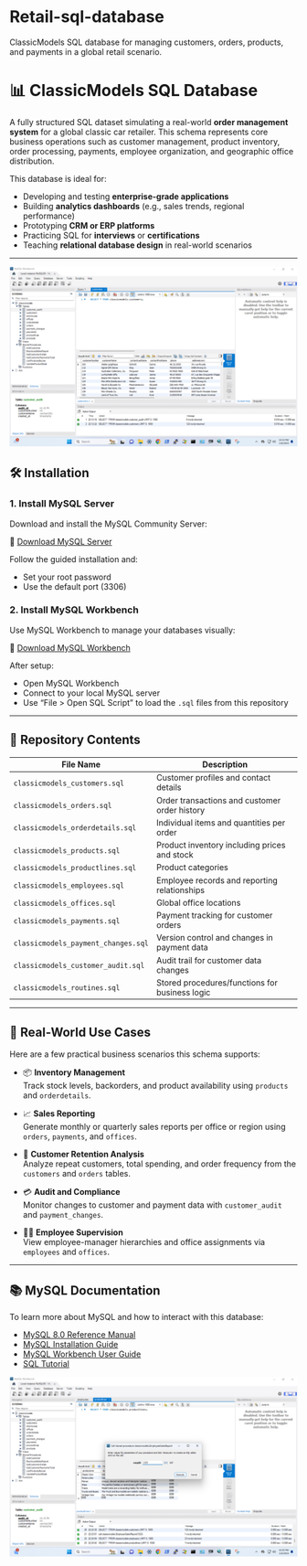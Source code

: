 # Retail-sql-database
ClassicModels SQL database for managing customers, orders, products, and payments in a global retail scenario.

# 📊 ClassicModels SQL Database

A fully structured SQL dataset simulating a real-world **order management system** for a global classic car retailer. This schema represents core business operations such as customer management, product inventory, order processing, payments, employee organization, and geographic office distribution.

This database is ideal for:
- Developing and testing **enterprise-grade applications**
- Building **analytics dashboards** (e.g., sales trends, regional performance)
- Prototyping **CRM or ERP platforms**
- Practicing SQL for **interviews** or **certifications**
- Teaching **relational database design** in real-world scenarios

---
![trend](https://github.com/ravenfire24/Retail-sql-database/blob/main/Retail-sql-database.gif)

## 🛠️ Installation

### 1. Install MySQL Server

Download and install the MySQL Community Server:

🔗 [Download MySQL Server](https://dev.mysql.com/downloads/mysql/)

Follow the guided installation and:
- Set your root password
- Use the default port (3306)

### 2. Install MySQL Workbench

Use MySQL Workbench to manage your databases visually:

🔗 [Download MySQL Workbench](https://dev.mysql.com/downloads/workbench/)

After setup:
- Open MySQL Workbench
- Connect to your local MySQL server
- Use “File > Open SQL Script” to load the `.sql` files from this repository

---

## 📂 Repository Contents

| File Name                          | Description                                      |
|-----------------------------------|--------------------------------------------------|
| `classicmodels_customers.sql`     | Customer profiles and contact details           |
| `classicmodels_orders.sql`        | Order transactions and customer order history   |
| `classicmodels_orderdetails.sql`  | Individual items and quantities per order       |
| `classicmodels_products.sql`      | Product inventory including prices and stock    |
| `classicmodels_productlines.sql`  | Product categories                              |
| `classicmodels_employees.sql`     | Employee records and reporting relationships    |
| `classicmodels_offices.sql`       | Global office locations                         |
| `classicmodels_payments.sql`      | Payment tracking for customer orders            |
| `classicmodels_payment_changes.sql`| Version control and changes in payment data     |
| `classicmodels_customer_audit.sql`| Audit trail for customer data changes           |
| `classicmodels_routines.sql`      | Stored procedures/functions for business logic  |

---

## 💼 Real-World Use Cases

Here are a few practical business scenarios this schema supports:

- 📦 **Inventory Management**  
  Track stock levels, backorders, and product availability using `products` and `orderdetails`.

- 📈 **Sales Reporting**  
  Generate monthly or quarterly sales reports per office or region using `orders`, `payments`, and `offices`.

- 👥 **Customer Retention Analysis**  
  Analyze repeat customers, total spending, and order frequency from the `customers` and `orders` tables.

- 💳 **Audit and Compliance**  
  Monitor changes to customer and payment data with `customer_audit` and `payment_changes`.

- 🧑‍💼 **Employee Supervision**  
  View employee-manager hierarchies and office assignments via `employees` and `offices`.

---

## 📚 MySQL Documentation

To learn more about MySQL and how to interact with this database:

- [MySQL 8.0 Reference Manual](https://dev.mysql.com/doc/refman/8.0/en/)
- [MySQL Installation Guide](https://dev.mysql.com/doc/refman/8.0/en/installing.html)
- [MySQL Workbench User Guide](https://dev.mysql.com/doc/workbench/en/)
- [SQL Tutorial](https://dev.mysql.com/doc/mysql-tutorial-excerpt/5.7/en/)

![alt text](https://github.com/ravenfire24/Retail-sql-database/blob/main/Screenshot%204.png)




